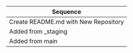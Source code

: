 | Sequence |
|---|
| Create README.md with New Repository |
| Added from _staging |
| Added from main |


